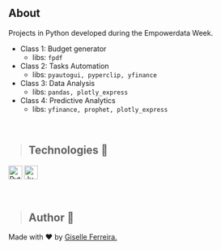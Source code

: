 ## About
Projects in Python developed during the Empowerdata Week.

+ Class 1: Budget generator
  + libs: ``fpdf``
+ Class 2: Tasks Automation
  + libs: ``pyautogui, pyperclip, yfinance``
+ Class 3: Data Analysis
  + libs: ``pandas, plotly_express``
+ Class 4: Predictive Analytics
  + libs: ``yfinance, prophet, plotly_express``

<br/>

>## Technologies 🧰

<p align="left">
<img alt="Python" src="https://img.shields.io/badge/python-3670A0?style=for-the-badge&logo=python&logoColor=ffdd54" height="27" /> 
<img alt="Jupyter Notebook" src="https://img.shields.io/badge/jupyter-%23FA0F00.svg?style=for-the-badge&logo=jupyter&logoColor=white" height="27" /> 
</p>

<br/>

> ## Author 👋

Made with ❤️ by <a href="https://www.linkedin.com/in/giselleferreiras/" >Giselle Ferreira.</a>

